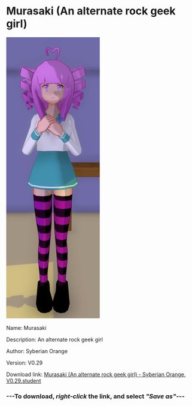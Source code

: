 # Murasaki (An alternate rock geek girl)

<img src = "https://raw.githubusercontent.com/Arbiter1223/Daigaku-Gurashi-Custom-Students/master/Students/Files/Murasaki%20(An%20alternate%20rock%20geek%20girl).png">

Name: Murasaki

Description: An alternate rock geek girl

Author: Syberian Orange

Version: V0.29

Download link: <a href="https://raw.githubusercontent.com/Arbiter1223/Daigaku-Gurashi-Custom-Students/master/Students/Files/Murasaki%20(An%20alternate%20rock%20geek%20girl)%20-%20Syberian%20Orange%2C%20V0.29.student">Murasaki (An alternate rock geek girl) - Syberian Orange, V0.29.student</a>

### ---**To download, _right-click_ the link, and select _"Save as"_**---
